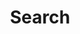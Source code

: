 ---
title: "Search"
layout: "search"
placeholder: "Type what you are looking for"
url: en-us/search
---